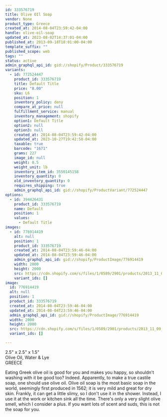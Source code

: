 ```yaml
---
id: 333576719
title: Olive OIl Soap
vendor: None
product_type: Greece
created_at: 2014-08-04T23:59:42-04:00
handle: olive-oil-soap
updated_at: 2023-08-02T14:37:01-04:00
published_at: 2013-09-18T18:01:00-04:00
template_suffix: ""
published_scope: web
tags: ""
status: active
admin_graphql_api_id: gid://shopify/Product/333576719
variants:
  - id: 772524447
    product_id: 333576719
    title: Default Title
    price: "8.00"
    sku: L6
    position: 1
    inventory_policy: deny
    compare_at_price: null
    fulfillment_service: manual
    inventory_management: shopify
    option1: Default Title
    option2: null
    option3: null
    created_at: 2014-08-04T23:59:42-04:00
    updated_at: 2023-10-27T19:42:58-04:00
    taxable: true
    barcode: "1671"
    grams: 227
    image_id: null
    weight: 0.5
    weight_unit: lb
    inventory_item_id: 3550145158
    inventory_quantity: 0
    old_inventory_quantity: 0
    requires_shipping: true
    admin_graphql_api_id: gid://shopify/ProductVariant/772524447
options:
  - id: 394426431
    product_id: 333576719
    name: Default
    position: 1
    values:
      - Default Title
images:
  - id: 776914419
    alt: null
    position: 1
    product_id: 333576719
    created_at: 2014-08-04T23:59:46-04:00
    updated_at: 2014-08-04T23:59:46-04:00
    admin_graphql_api_id: gid://shopify/ProductImage/776914419
    width: 2000
    height: 2000
    src: https://cdn.shopify.com/s/files/1/0589/2901/products/2013_11_09_Kiosk_0574.jpeg?v=1407211186
    variant_ids: []
image:
  id: 776914419
  alt: null
  position: 1
  product_id: 333576719
  created_at: 2014-08-04T23:59:46-04:00
  updated_at: 2014-08-04T23:59:46-04:00
  admin_graphql_api_id: gid://shopify/ProductImage/776914419
  width: 2000
  height: 2000
  src: https://cdn.shopify.com/s/files/1/0589/2901/products/2013_11_09_Kiosk_0574.jpeg?v=1407211186
  variant_ids: []

---
```


2.5" x 2.5" x 1.5"  
Olive Oil, Water & Lye  
GREECE

Eating Greek olive oil is good for you and makes you happy, so shouldn't washing with it be good too? Indeed. Apparently, to make a true castile soap, one should use olive oil. Olive oil soap is the most basic soap in the world, seemingly first produced in 1562; it is very mild and great for dry skin. Frankly, it can get a little slimy, so I don't use it in the shower. Instead, I use it at the work or kitchen sink all the time. There's only a very slight olive smell, which I consider a plus. If you want lots of scent and suds, this is not the soap for you.